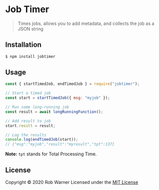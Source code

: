 # Job Timer

> Times jobs, allows you to add metadata, and collects the job as a JSON string

## Installation

```sh
$ npm install jobtimer
```

## Usage

```javascript
const { startTimedJob, endTimedJob } = require("jobtimer");

// Start a timed job
const start = startTimedJob({ msg: "myjob" });

// Run some long-running job
const result = await longRunningFunction();

// Add result to job
start.result = result;

// Log the results
console.log(endTimedJob(start));
// {"msg":"myjob","result":"myresult","tpt":137}
```

**Note:** `tpt` stands for Total Processing Time.

## License

Copyright &copy; 2020 Rob Warner
Licensed under the [MIT License](https://hoop33.mit-license.org/)

